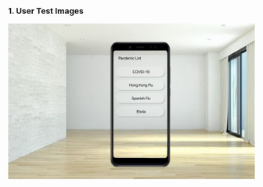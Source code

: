 ### 1. User Test Images
![milly](https://github.com/mes3198/vr-project/blob/main/img/Pandemic%20list.png)
